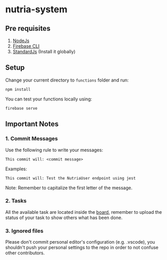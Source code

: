 # nutria-system

## Pre requisites

1. [NodeJs](https://nodejs.org/en/download/)
1. [Firebase CLI](https://firebase.google.com/docs/cli)
1. [StandardJs](https://standardjs.com/#install) (Install it globally)

## Setup

Change your current directory to `functions` folder and run:

```node
npm install
```

You can test your functions locally using:

```
firebase serve
```

## Important Notes

### 1. Commit Messages

Use the following rule to write your messages:

```
This commit will: <commit message>
```

Examples:

```
This commit will: Test the NutriaUser endpoint using jest
```

Note: Remember to capitalize the first letter of the message.

### 2. Tasks

All the available task are located inside the [board](https://github.com/Proyecto-Nutria/nutria-system/projects/1), remember to upload the status of your task to show others what has been done.

### 3. Ignored files

Please don't commit personal editor's configuration (e.g. .vscode), you shouldn't push your personal settings to the repo in order to not confuse other contributors.
